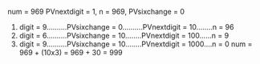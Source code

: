 num = 969
PVnextdigit = 1, n = 969, PVsixchange = 0
​
1. digit = 9..........PVsixchange = 0..........PVnextdigit = 10........n = 96
2. digit = 6..........PVsixchange = 10........PVnextdigit = 100......n = 9
3. digit = 9..........PVsixchange = 10........PVnextdigit = 1000....n = 0
num = 969 + (10x3) = 969 + 30 = 999
​